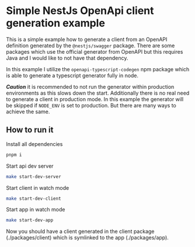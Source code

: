 # Simple NestJs OpenApi client generation example

This is a simple example how to generate a client from an OpenAPI definition generated by the `@nestjs/swagger` package. There are some packages which use the official generator from OpenAPI but this requires Java and I would like to not have that dependency.

In this example I utilize the `openapi-typescript-codegen` npm package which is able to generate a typescript generator fully in node.

**_Caution_** it is recommended to not run the generator within production environments as this slows down the start. Additionally there is no real need to generate a client in production mode. In this example the generator will be skipped if `NODE_ENV` is set to production. But there are many ways to achieve the same.

## How to run it

Install all dependencies

```bash
pnpm i
```

Start api dev server

```bash
make start-dev-server
```

Start client in watch mode

```bash
make start-dev-client
```

Start app in watch mode

```bash
make start-dev-app
```

Now you should have a client generated in the client package (./packages/client) which is symlinked to the app (./packages/app).
